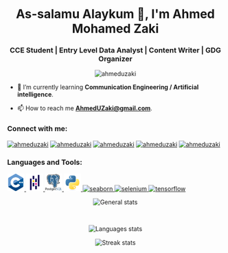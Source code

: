 <h1 align="center">As-salamu Alaykum 👋, I'm Ahmed Mohamed Zaki</h1>
<h3 align="center">CCE Student | Entry Level Data Analyst | Content Writer | GDG Organizer</h3>

<p align="center"> <img src="https://komarev.com/ghpvc/?username=ahmeduzaki&label=Profile%20views&color=0e75b6&style=flat" alt="ahmeduzaki" /> </p>

- 🌱 I’m currently learning **Communication Engineering / Artificial intelligence**.

- 📫 How to reach me **AhmedUZaki@gmail.com**.

<h3 align="left">Connect with me:</h3>
<p align="left">   
<a href="https://twitter.com/ahmeduzaki" target="blank"><img align="center" src="https://raw.githubusercontent.com/rahuldkjain/github-profile-readme-generator/master/src/images/icons/Social/twitter.svg" alt="ahmeduzaki" height="30" width="40" /></a>      
<a href="https://linkedin.com/in/ahmeduzaki" target="blank"><img align="center" src="https://raw.githubusercontent.com/rahuldkjain/github-profile-readme-generator/master/src/images/icons/Social/linked-in-alt.svg" alt="ahmeduzaki" height="30" width="40" /></a>
<a href="https://kaggle.com/ahmeduzaki" target="blank"><img align="center" src="https://raw.githubusercontent.com/rahuldkjain/github-profile-readme-generator/master/src/images/icons/Social/kaggle.svg" alt="ahmeduzaki" height="30" width="40" /></a>
<a href="https://fb.com/ahmeduzaki" target="blank"><img align="center" src="https://raw.githubusercontent.com/rahuldkjain/github-profile-readme-generator/master/src/images/icons/Social/facebook.svg" alt="ahmeduzaki" height="30" width="40" /></a>
<a href="https://instagram.com/ahmeduzaki" target="blank"><img align="center" src="https://raw.githubusercontent.com/rahuldkjain/github-profile-readme-generator/master/src/images/icons/Social/instagram.svg" alt="ahmeduzaki" height="30" width="40" /></a>
</p>
<h3 align="left">Languages and Tools:</h3>
<p align="left"> <a href="https://www.w3schools.com/cpp/" target="_blank" rel="noreferrer"> <img src="https://raw.githubusercontent.com/devicons/devicon/master/icons/cplusplus/cplusplus-original.svg" alt="cplusplus" width="40" height="40"/> </a> <a href="https://pandas.pydata.org/" target="_blank" rel="noreferrer"> <img src="https://raw.githubusercontent.com/devicons/devicon/2ae2a900d2f041da66e950e4d48052658d850630/icons/pandas/pandas-original.svg" alt="pandas" width="40" height="40"/> </a> <a href="https://www.postgresql.org" target="_blank" rel="noreferrer"> <img src="https://raw.githubusercontent.com/devicons/devicon/master/icons/postgresql/postgresql-original-wordmark.svg" alt="postgresql" width="40" height="40"/> </a> <a href="https://www.python.org" target="_blank" rel="noreferrer"> <img src="https://raw.githubusercontent.com/devicons/devicon/master/icons/python/python-original.svg" alt="python" width="40" height="40"/> </a> <a href="https://seaborn.pydata.org/" target="_blank" rel="noreferrer"> <img src="https://seaborn.pydata.org/_images/logo-mark-lightbg.svg" alt="seaborn" width="40" height="40"/> </a> <a href="https://www.selenium.dev" target="_blank" rel="noreferrer"> <img src="https://raw.githubusercontent.com/detain/svg-logos/780f25886640cef088af994181646db2f6b1a3f8/svg/selenium-logo.svg" alt="selenium" width="40" height="40"/> </a> <a href="https://www.tensorflow.org" target="_blank" rel="noreferrer"> <img src="https://www.vectorlogo.zone/logos/tensorflow/tensorflow-icon.svg" alt="tensorflow" width="40" height="40"/> </a> </p>

<p align="center"><img alt="General stats" width="50%" src="https://github-readme-stats.vercel.app/api?username=AhmedUZaki&show_icons=true"></p>
<p align="center"><img alt="" width="50%" src="https://github-readme-streak-stats.herokuapp.com/?user=AhmedUZaki"></p>
<p align="center"><img alt="Languages stats" width="50%" src="https://github-readme-stats.vercel.app/api/top-langs/?username=AhmedUZaki&layout=compact"></p>
<p align="center"><img  align="center" alt="Streak stats" width="100%" src="https://github-profile-trophy.vercel.app/?username=AhmedUZaki"></p>

